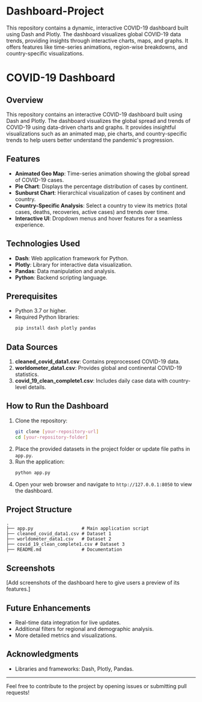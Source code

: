 # Dashboard-Project
This repository contains a dynamic, interactive COVID-19 dashboard built using Dash and Plotly. The dashboard visualizes global COVID-19 data trends, providing insights through interactive charts, maps, and graphs. It offers features like time-series animations, region-wise breakdowns, and country-specific visualizations.

# COVID-19 Dashboard

## Overview
This repository contains an interactive COVID-19 dashboard built using Dash and Plotly. The dashboard visualizes the global spread and trends of COVID-19 using data-driven charts and graphs. It provides insightful visualizations such as an animated map, pie charts, and country-specific trends to help users better understand the pandemic's progression.

## Features
- **Animated Geo Map**: Time-series animation showing the global spread of COVID-19 cases.
- **Pie Chart**: Displays the percentage distribution of cases by continent.
- **Sunburst Chart**: Hierarchical visualization of cases by continent and country.
- **Country-Specific Analysis**: Select a country to view its metrics (total cases, deaths, recoveries, active cases) and trends over time.
- **Interactive UI**: Dropdown menus and hover features for a seamless experience.

## Technologies Used
- **Dash**: Web application framework for Python.
- **Plotly**: Library for interactive data visualization.
- **Pandas**: Data manipulation and analysis.
- **Python**: Backend scripting language.

## Prerequisites
- Python 3.7 or higher.
- Required Python libraries:
  ```bash
  pip install dash plotly pandas
  ```

## Data Sources
1. **cleaned_covid_data1.csv**: Contains preprocessed COVID-19 data.
2. **worldometer_data1.csv**: Provides global and continental COVID-19 statistics.
3. **covid_19_clean_complete1.csv**: Includes daily case data with country-level details.

## How to Run the Dashboard
1. Clone the repository:
   ```bash
   git clone [your-repository-url]
   cd [your-repository-folder]
   ```
2. Place the provided datasets in the project folder or update file paths in `app.py`.
3. Run the application:
   ```bash
   python app.py
   ```
4. Open your web browser and navigate to `http://127.0.0.1:8050` to view the dashboard.

## Project Structure
```
.
├── app.py                  # Main application script
├── cleaned_covid_data1.csv # Dataset 1
├── worldometer_data1.csv   # Dataset 2
├── covid_19_clean_complete1.csv # Dataset 3
├── README.md               # Documentation
```

## Screenshots
[Add screenshots of the dashboard here to give users a preview of its features.]

## Future Enhancements
- Real-time data integration for live updates.
- Additional filters for regional and demographic analysis.
- More detailed metrics and visualizations.


## Acknowledgments
- Libraries and frameworks: Dash, Plotly, Pandas.

---

Feel free to contribute to the project by opening issues or submitting pull requests!


